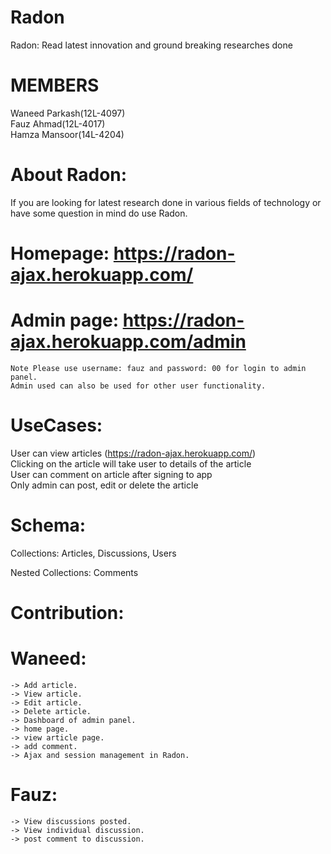 # Radon
Radon: Read latest innovation and ground breaking researches done

# MEMBERS
Waneed Parkash(12L-4097)<br/>
Fauz Ahmad(12L-4017)<br/>
Hamza Mansoor(14L-4204)<br/>

# About Radon:
If you are looking for latest research done in various fields of technology or have some question in mind do use Radon.<br/>

# Homepage: https://radon-ajax.herokuapp.com/
# Admin page: https://radon-ajax.herokuapp.com/admin
    Note Please use username: fauz and password: 00 for login to admin panel.
    Admin used can also be used for other user functionality.

# UseCases:

User can view articles (https://radon-ajax.herokuapp.com/)<br/>
Clicking on the article will take user to details of the article<br/>
User can comment on article after signing to app<br/>
Only admin can post, edit or delete the article<br/>

# Schema:

Collections: Articles, Discussions, Users<br/>

Nested Collections: Comments

# Contribution:

  # Waneed:<br/>
    -> Add article.
    -> View article.
    -> Edit article.
    -> Delete article.
    -> Dashboard of admin panel.
    -> home page.
    -> view article page.
    -> add comment.
    -> Ajax and session management in Radon.

  # Fauz:<br/>
    -> View discussions posted.
    -> View individual discussion.
    -> post comment to discussion.
